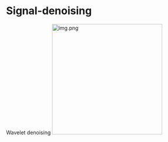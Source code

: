 # Signal-denoising
Wavelet denoising
<img src="https://github.com/Zahra-Asghari/Signal-denoising/img.png" title="" alt="img.png" width="300">
